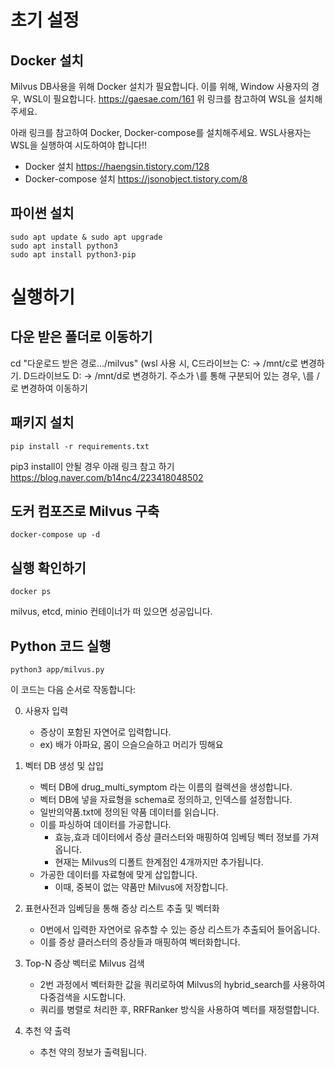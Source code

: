 # 초기 설정

## Docker 설치
Milvus DB사용을 위해 Docker 설치가 필요합니다.
이를 위해, Window 사용자의 경우, WSL이 필요합니다.
https://gaesae.com/161
위 링크를 참고하여 WSL을 설치해주세요.

아래 링크를 참고하여 Docker, Docker-compose를 설치해주세요.
WSL사용자는 WSL을 실행하여 시도하여야 합니다!!
- Docker 설치
https://haengsin.tistory.com/128
- Docker-compose 설치
https://jsonobject.tistory.com/8

## 파이썬 설치
```
sudo apt update & sudo apt upgrade
sudo apt install python3
sudo apt install python3-pip
```

# 실행하기 

## 다운 받은 폴더로 이동하기
cd "다운로드 받은 경로.../milvus" 
(wsl 사용 시, 
C드라이브는 C: -> /mnt/c로 변경하기. 
D드라이브도 D: -> /mnt/d로 변경하기.
주소가 \를 통해 구분되어 있는 경우, \를 /로 변경하여 이동하기

## 패키지 설치
```
pip install -r requirements.txt
```

pip3 install이 안될 경우 아래 링크 참고 하기
https://blog.naver.com/b14nc4/223418048502


## 도커 컴포즈로 Milvus 구축
```
docker-compose up -d
```

## 실행 확인하기
```
docker ps
```
milvus, etcd, minio 컨테이너가 떠 있으면 성공입니다.

## Python 코드 실행
```
python3 app/milvus.py
```
이 코드는 다음 순서로 작동합니다:

0. 사용자 입력 
	- 증상이 포함된 자연어로 입력합니다.
	- ex) 배가 아파요, 몸이 으슬으슬하고 머리가 띵해요 

1. 벡터 DB 생성 및 삽입
	- 벡터 DB에 drug_multi_symptom 라는 이름의 컬렉션을 생성합니다.
	- 벡터 DB에 넣을 자료형을 schema로 정의하고, 인덱스를 설정합니다.
	- 일반의약품.txt에 정의된 약품 데이터를 읽습니다.
	- 이를 파싱하여 데이터를 가공합니다.
		- 효능,효과 데이터에서 증상 클러스터와 매핑하여 임베딩 벡터 정보를 가져옵니다.
		- 현재는 Milvus의 디폴트 한계점인 4개까지만 추가됩니다. 
	- 가공한 데이터를 자료형에 맞게 삽입합니다.
		- 이때, 중복이 없는 약품만 Milvus에 저장합니다.

2. 표현사전과 임베딩을 통해 증상 리스트 추출 및 벡터화
	- 0번에서 입력한 자연어로 유추할 수 있는 증상 리스트가 추출되어 들어옵니다.
	- 이를 증상 클러스터의 증상들과 매핑하여 벡터화합니다.

3. Top-N 증상 벡터로 Milvus 검색
	- 2번 과정에서 벡터화한 값을 쿼리로하여 Milvus의 hybrid_search를 사용하여 다중검색을 시도합니다.
	- 쿼리를 병렬로 처리한 후, RRFRanker 방식을 사용하여 벡터를 재정렬합니다.

4. 추천 약 출력
	- 추천 약의 정보가 출력됩니다.



